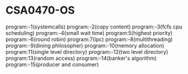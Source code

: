 # CSA0470-OS
program:-1(systemcalls)
program:-2(copy content)
program:-3(fcfs cpu scheduling)
program:-4(small wait time)
program:5(highest priority)
program:-6(round robin)
program:7(ipc)
program:-8(multithreading)
program:-9(dining philosopher)
program:-10(memory allocation)
program:11(single level directory)
program:-12(two level directory)
program:13(random access)
program:-14(banker's algorithm)
program:-15(producer and consumer)
